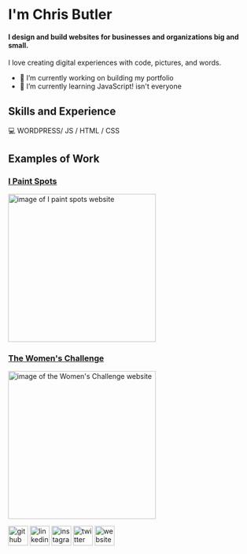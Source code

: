 # I'm Chris Butler
#### I design and build websites for businesses and organizations big and small.
I love creating digital experiences with code, pictures, and words.

- 🔭 I’m currently working on building my portfolio 
- 🌱 I’m currently learning JavaScript! isn't everyone 


## Skills and Experience

:computer: WORDPRESS/ JS / HTML / CSS

## Examples of Work



### [I Paint Spots](https://www.ipaintspots.com)
<img src="https://www.ipaintspots.com/wp-content/themes/ipaintspots/assets/img/goat-large.jpg" width="300" alt="image of I paint spots website">


### [The Women's Challenge](https://challenge.chrisbutler.us)
<img src="https://www.chrisbutlerdigital.com/img/womenschallenge.jpg" width="300" alt="image of the Women's Challenge website">



[<img src='https://cdn.jsdelivr.net/npm/simple-icons@3.0.1/icons/github.svg' alt='github' height='40'>](https://github.com/https://github.com/csbutlers)  [<img src='https://cdn.jsdelivr.net/npm/simple-icons@3.0.1/icons/linkedin.svg' alt='linkedin' height='40'>](https://www.linkedin.com/in/https://www.linkedin.com/in/chris-s-butler//)  [<img src='https://cdn.jsdelivr.net/npm/simple-icons@3.0.1/icons/instagram.svg' alt='instagram' height='40'>](https://www.instagram.com/csbphotos/)  [<img src='https://cdn.jsdelivr.net/npm/simple-icons@3.0.1/icons/twitter.svg' alt='twitter' height='40'>](https://twitter.com/_chrisbutler)  [<img src='https://cdn.jsdelivr.net/npm/simple-icons@3.0.1/icons/icloud.svg' alt='website' height='40'>](https://www.chrisbutlerdigital.com)  

